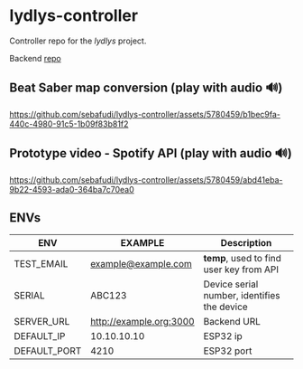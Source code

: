 # lydlys-controller
Controller repo for the _lydlys_ project.

Backend [repo](https://github.com/sebafudi/lydlys-backend)

## Beat Saber map conversion (play with audio 🔊)
https://github.com/sebafudi/lydlys-controller/assets/5780459/b1bec9fa-440c-4980-91c5-1b09f83b81f2

## Prototype video - Spotify API (play with audio 🔊)
https://github.com/sebafudi/lydlys-controller/assets/5780459/abd41eba-9b22-4593-ada0-364ba7c70ea0

## ENVs
| ENV          | EXAMPLE                 | Description                                 |
|--------------|-------------------------|---------------------------------------------|
| TEST_EMAIL   | example@example.com     | **temp**, used to find user key from API    |
| SERIAL       | ABC123                  | Device serial number, identifies the device |
| SERVER_URL   | http://example.org:3000 | Backend URL                                 |
| DEFAULT_IP   | 10.10.10.10             | ESP32 ip                                    |
| DEFAULT_PORT | 4210                    | ESP32 port                                  |
